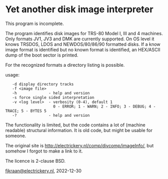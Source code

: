 # Yet another disk image interpreter

This program is incomplete.

The program identifies disk images for TRS-80 Model I, III and 4 machines. Only
formats JV1, JV3 and DMK are currently supported. On OS level it knows TRSDOS, LDOS and NEWDOS/80/86/90
formatted disks. If a know image format is identified but no known format is identified, an 
HEX/ASCII dump of the boot sector is printed.

For the recognized formats a directory listing is possible. 

usage: 

       -d display directory tracks
       -f <image file>
       -h              - help and version
       -s force single sided interpretation
       -v <log level>  - verbosity (0-4), default 1
                         0 - ERROR; 1 - WARN; 2 - INFO; 3 - DEBUG; 4 - TRACE; 5 - BYTES 5
       -?              - help and version

The functionality is limited, but the code contains a lot of (machine readable) structural information. It is old
code, but might be usable for someone.

The original site is http://electrickery.nl/comp/divcomp/imageInfo/, but somehow I forgot to make a link to it.

The licence is 2-clause BSD.

fjkraan@electrickery.nl, 2022-12-30
